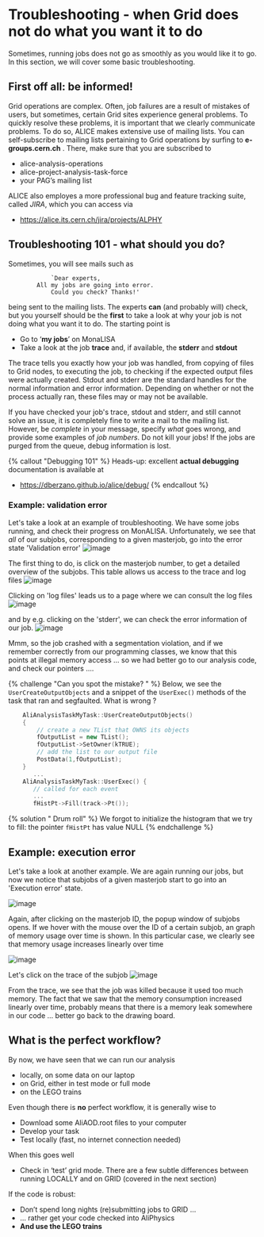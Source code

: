# Troubleshooting - when Grid does not do what you want it to do

Sometimes, running jobs does not go as smoothly as you would like it to go. In this section, we will cover some basic troubleshooting. 

## First off all: be informed!
Grid operations are complex. Often, job failures are a result of mistakes of users, but sometimes, certain Grid sites experience general problems. To quickly resolve these problems, it is important that we clearly communicate problems. To do so, ALICE makes extensive use of mailing lists. You can self-subscribe to mailing lists pertaining to Grid operations by surfing to **e-groups.cern.ch** . There, make sure that you are subscribed to
-   alice-analysis-operations
-   alice-project-analysis-task-force
-   your PAG’s mailing list

ALICE also employes a more professional bug and feature tracking suite, called *JIRA*, which you can access via
-   https://alice.its.cern.ch/jira/projects/ALPHY

## Troubleshooting 101 - what should you do? 
Sometimes, you will see mails such as

                `Dear experts,
            All my jobs are going into error. 
                Could you check? Thanks!'
            
being sent to the mailing lists. The experts **can** (and probably will) check, but you yourself should
be the **first** to take a look at why your job is not doing what you want it to do. The starting point is

-   Go to ‘**my jobs**’ on MonaLISA
-   Take a look at the job **trace** and, if available, the **stderr**
    and **stdout**

The trace tells you exactly how your job was handled, from copying of files to Grid nodes, to executing the job, to checking if the expected output files were actually created. Stdout and stderr are the standard handles for the normal information and error information. Depending on whether or not the process actually ran, these files may or may not be available. 

If you have checked your job's trace, stdout and stderr, and still cannot solve an issue, it is completely fine to write a mail to the mailing list. However, be *complete* in your message, specify *what* goes wrong, and provide some examples of *job numbers*. Do not kill your jobs! If the jobs are purged from the queue, debug information is lost. 

{% callout "Debugging 101" %}
Heads-up: excellent **actual debugging** documentation is available at
-   https://dberzano.github.io/alice/debug/
{% endcallout %}


### Example: validation error
Let's take a look at an example of troubleshooting. We have some jobs running, and check their progress on MonALISA. Unfortunately, we see that *all* of our subjobs, corresponding to a given masterjob, go into the error state 'Validation error'
![image](a3.png)

The first thing to do, is click on the masterjob number, to get a detailed overview of the subjobs. This table allows us access to the trace and log files
![image](b3.png)

Clicking on 'log files' leads us to a page where we can consult the log files
![image](c3.png)

and by e.g. clicking on the 'stderr', we can check the error information of our job. 
![image](d3.png)

Mmm, so the job crashed with a segmentation violation, and if we remember correctly from our programming classes, we know that this points at illegal memory access ... so we had better go to our analysis code, and check our pointers ....

{% challenge "Can you spot the mistake? " %}
Below, we see the `UserCreateOutputObjects` and a snippet of the `UserExec()` methods of the task that ran and segfaulted. What is wrong ? 

```cpp
    AliAnalysisTaskMyTask::UserCreateOutputObjects()
    {
        // create a new TList that OWNS its objects
        fOutputList = new TList();
        fOutputList->SetOwner(kTRUE);
        // add the list to our output file
        PostData(1,fOutputList);
    }
       ...
    AliAnalysisTaskMyTask::UserExec() {
       // called for each event
       ...
       fHistPt->Fill(track->Pt());
```
{% solution " Drum roll" %}
We forgot to initialize the histogram that we try to fill: the pointer `fHistPt` has value NULL
{% endchallenge %}

## Example: execution error
Let's take a look at another example. We are again running our jobs, but now we notice that subjobs of a given masterjob start to go into an 'Execution error' state. 

![image](e3.png)

Again, after clicking on the masterjob ID, the popup window of subjobs opens. If we hover with the mouse over the ID of a certain subjob, an graph of memory usage over time is shown. In this particular case, we clearly see that memory usage increases linearly over time

![image](f3.png)

Let's click on the trace of the subjob
![image](g3.png)

From the trace, we see that the job was killed because it used too much memory. The fact that we saw that the memory consumption increased linearly over time, probably means that there is a memory leak somewhere in our code ... better go back to the drawing board. 

## What is the perfect workflow?
By now, we have seen that we can run our analysis
* locally, on some data on our laptop
* on Grid, either in test mode or full mode
* on the LEGO trains

Even though there is **no** perfect workflow, it is generally wise to
-   Download some AliAOD.root files to your computer
-   Develop your task
-   Test locally (fast, no internet connection needed)

When this goes well
-   Check in ‘test’ grid mode. There are a few subtle differences
    between running LOCALLY and on GRID (covered in the next section)

If the code is robust:
-   Don’t spend long nights (re)submitting jobs to GRID ...
-   ... rather get your code checked into AliPhysics
-   **And use the LEGO trains**
